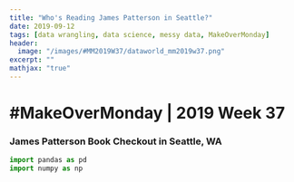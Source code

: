 ```yaml
---
title: "Who's Reading James Patterson in Seattle?"
date: 2019-09-12
tags: [data wrangling, data science, messy data, MakeOverMonday]
header:
  image: "/images/#MM2019W37/dataworld_mm2019w37.png"
excerpt: ""
mathjax: "true"
---
```


# #MakeOverMonday | 2019 Week 37
### James Patterson Book Checkout in Seattle, WA


```python
import pandas as pd
import numpy as np
```

